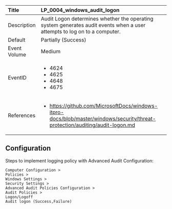 | Title          | LP_0004_windows_audit_logon       |
|:---------------|:------------------|
| Description    | Audit Logon determines whether the operating system generates audit  events when a user attempts to log on to a computer. |
| Default        | Partially (Success)     |
| Event Volume   | Medium     |
| EventID        | <ul><li>4624</li><li>4625</li><li>4648</li><li>4675</li></ul> |
| References     | <ul><li>https://github.com/MicrosoftDocs/windows-itpro-docs/blob/master/windows/security/threat-protection/auditing/audit-logon.md</li></ul> |



## Configuration

Steps to implement logging policy with Advanced Audit Configuration:
```
Computer Configuration > 
Policies > 
Windows Settings > 
Security Settings > 
Advanced Audit Policies Configuration > 
Audit Policies > 
Logon/Logoff
Audit logon (Success,Failure)
```


